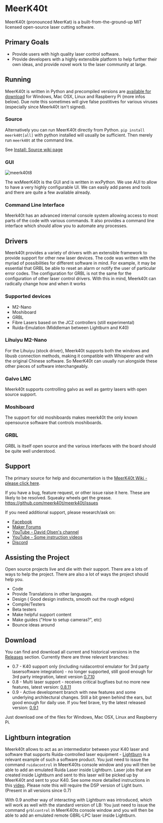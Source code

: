 # MeerK40t
MeerK40t (pronounced MeerKat) is a built-from-the-ground-up MIT licensed open-source laser cutting software.

## Primary Goals
* Provide users with high quality laser control software.
* Provide developers with a highly extensible platform to help further their own ideas, and provide novel work to the laser community at large.

## Running
MeerK40t is written in Python and precompiled versions are [available for download](https://github.com/meerk40t/meerk40t/releases) for Windows, Mac OSX, Linux and Raspberry Pi (more infos below). Due note this sometimes will give false postitives for various viruses (especially since Meerk40t isn't signed).

### Source

Alternatively you can run MeerK40t directly from Python. `pip install meerk40t[all]` with python installed will usually be sufficient. Then merely run `meerk40t` at the command line.

See [Install: Source wiki page](https://github.com/meerk40t/meerk40t/wiki/Install:-Source)

### GUI
![meerk40t8](https://user-images.githubusercontent.com/3302478/196283699-745d0616-5e74-49b3-ba95-f4902061584b.png)

The wxMeerK40t is the GUI and is written in wxPython. We use AUI to allow to have a very highly configurable UI. We can easily add panes and tools and there are quite a few available already.

### Command Line Interface

Meerk40t has an advanced internal console system allowing access to most parts of the code with various commands. It also provides a command line interface which should allow you to automate any processes.

## Drivers

Meerk40t provides a variety of drivers with an extensible framework to provide support for other new laser devices. The code was written with the myriad of possibilities for different software in mind. For example, it may be essential that GRBL be able to reset an alarm or notify the user of particular error codes. The configuration for GRBL is not the same for the configuration of other laser control drivers. With this in mind, Meerk40t can radically change how and when it works


### Supported devices
*   M2-Nano
*   Moshiboard
*   GRBL
*   Fibre Lasers based on the JCZ controllers (still experimental)
*   Ruida-Emulation (Middleman between Lightburn and K40)

### Lihuiyu M2-Nano
For the Lihuiyu (stock driver), Meerk40t supports both the windows and libusb connection methods, making it compatible with Whisperer and with the original Chinese software. So MeerK40t can usually run alongside these other pieces of software interchangeably.

### Galvo LMC

Meerk40t supports controlling galvo as well as gantry lasers with open source support.

### Moshiboard

The support for old moshiboards makes meerk40t the only known opensource software that controls moshiboards.

### GRBL

GRBL is itself open source and the various interfaces with the board should be quite well understood.

## Support
The primary source for help and documentation is the [MeerK40t Wiki - please click here](https://github.com/meerk40t/meerk40t/wiki).

If you have a bug, feature request, or other issue raise it here. These are likely to be resolved. Squeaky wheels get the grease.
https://github.com/meerk40t/meerk40t/issues

If you need additional support, please research/ask on:

*   [Facebook](https://www.facebook.com/groups/716000085655097/)
*   [Maker Forums](https://forum.makerforums.info/t/about-the-meerk40t-category/79660)
*   [YouTube - David Olsen's channel](https://www.youtube.com/channel/UCsAUV23O2FyKxC0HN7nkAQQ)
*   [YouTube - Some instruction videos](https://www.youtube.com/channel/UCMN9gGvpacxZINPZCSOecaQ)
*   [Discord](https://discord.gg/vkDD3HdQq6)

## Assisting the Project

Open source projects live and die with their support. There are a lots of ways to help the project. There are also a lot of ways the project should help you.
*   Code
*   Provide Translations in other languages.
*   Design ( Good design instincts, smooth out the rough edges)
*   Compile/Testers
*   Beta testers
*   Make helpful support content
*   Make guides ("How to setup cameras?", etc)
*   Bounce ideas around

## Download
You can find and download all current and historical versions in the [Releases](https://github.com/meerk40t/meerk40t/releases) section.
Currently there are three relevant branches:
* 0.7 - K40 support only (including ruidacontrol emulator for 3rd party lasersoftware integration) - no longer supported, still good enough for 3rd party integration, latest version [0.7.10](https://github.com/meerk40t/meerk40t/releases/tag/0.7.10000)
* 0.8 - Multi laser support - receives critical bugfixes but no more new features, latest version: [0.8.11](https://github.com/meerk40t/meerk40t/releases/tag/0.8.11001)
* 0.9 - Active development branch with new features and some underlying architectural changes. Still a bit green behind the ears, but good enough for daily use. If you feel brave, try the latest released version: [0.9.1](https://github.com/meerk40t/meerk40t/releases#latest)

Just download one of the files for Windows, Mac OSX, Linux and Raspberry Pi.

## Lightburn integration
Meerk40t allows to act as an intermediator between your K40 laser and software that supports Ruida-controlled laser equipment - [Lightburn](https://lightburnsoftware.com/) is a relevant example of such a software product. You just need to issue the command ``ruidacontrol`` in MeerK40ts console window and you will then be able to add an emulated Ruida Laser inside Lightburn. Laser jobs that are created inside Lightburn and sent to this laser will be picked up by MeerK40t and sent to your K40. See some more detailled instructions in this [video](https://www.youtube.com/watch?v=LUUfLf5Agu0). Please note this will require the DSP version of Light burn. (Present in all versions since 0.7)

With 0.9 another way of interacting with Lightburn was introduced, which will work as well with the standard version of LB: You just need to issue the command ``grblcontrol`` in MeerK40ts console window and you will then be able to add an emulated remote GBRL-LPC laser inside Lightburn.
